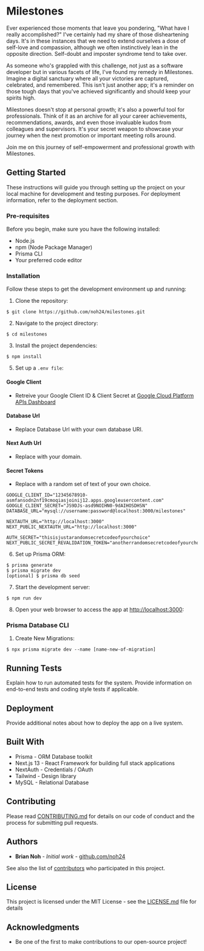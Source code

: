 #  Milestones
Ever experienced those moments that leave you pondering, "What have I really accomplished?" I've certainly had my share of those disheartening days. It's in these instances that we need to extend ourselves a dose of self-love and compassion, although we often instinctively lean in the opposite direction. Self-doubt and imposter syndrome tend to take over.

As someone who's grappled with this challenge, not just as a software developer but in various facets of life, I've found my remedy in Milestones. Imagine a digital sanctuary where all your victories are captured, celebrated, and remembered. This isn't just another app; it's a reminder on those tough days that you've achieved significantly and should keep your spirits high.

Milestones doesn't stop at personal growth; it's also a powerful tool for professionals. Think of it as an archive for all your career achievements, recommendations, awards, and even those invaluable kudos from colleagues and supervisors. It's your secret weapon to showcase your journey when the next promotion or important meeting rolls around.

Join me on this journey of self-empowerment and professional growth with Milestones.

## Getting Started
These instructions will guide you through setting up the project on your local machine for development and testing purposes. For deployment information, refer to the deployment section.

### Pre-requisites
Before you begin, make sure you have the following installed:

* Node.js
* npm (Node Package Manager)
* Prisma CLI
* Your preferred code editor

### Installation

Follow these steps to get the development environment up and running:

1. Clone the repository:
```
$ git clone https://github.com/noh24/milestones.git
```
2. Navigate to the project directory:
```
$ cd milestones
```
3. Install the project dependencies:
```
$ npm install
```
5. Set up a `.env file`:
#### Google Client
* Retreive your Google Client ID & Client Secret at [Google Cloud Platform APIs Dashboard](https://console.cloud.google.com/apis/dashboard)
#### Database Url
* Replace Database Url with your own database URI.
#### Next Auth Url
* Replace with your domain.
#### Secret Tokens
* Replace with a random set of text of your own choice.
```
GOOGLE_CLIENT_ID="12345678910-asmfansodn2nf19cmoqiasjoinij12.apps.googleusercontent.com"
GOOGLE_CLIENT_SECRET="JS9DJs-asd9NOIHN0-9dAIHOSDHSN"
DATABASE_URL="mysql://username:password@localhost:3000/milestones"

NEXTAUTH_URL="http://localhost:3000"
NEXT_PUBLIC_NEXTAUTH_URL="http://localhost:3000"

AUTH_SECRET="thisisjustarandomsecretcodeofyourchoice"
NEXT_PUBLIC_SECRET_REVALIDATION_TOKEN="anotherrandomsecretcodeofyourchoice"
```
6. Set up Prisma ORM:
```
$ prisma generate
$ prisma migrate dev
[optional] $ prisma db seed
```
7. Start the development server:
```
$ npm run dev
```
8. Open your web browser to access the app at [http://localhost:3000](http://localhost:3000):

### Prisma Database CLI

1. Create New Migrations:
```
$ npx prisma migrate dev --name [name-new-of-migration]
```
## Running Tests

Explain how to run automated tests for the system. Provide information on end-to-end tests and coding style tests if applicable.

## Deployment

Provide additional notes about how to deploy the app on a live system.

## Built With

* Prisma - ORM Database toolkit
* Next.js 13 - React Framework for building full stack applications
* NextAuth - Credentials / OAuth
* Tailwind - Design library
* MySQL - Relational Database

## Contributing

Please read [CONTRIBUTING.md](CONTRIBUTING.md) for details on our code of conduct and the process for submitting pull requests.

## Authors

* **Brian Noh** - *Initial work* - [github.com/noh24](https://github.com/noh24)

See also the list of [contributors](https://github.com/your/project/contributors) who participated in this project.

## License

This project is licensed under the MIT License - see the [LICENSE.md](LICENSE.md) file for details

## Acknowledgments

* Be one of the first to make contributions to our open-source project!
